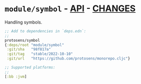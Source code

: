 # `module/symbol` - [API](doc/API.md)  - [CHANGES](doc/changelog.md)

Handling symbols.

```clojure
;; Add to dependencies in `deps.edn`:
;;
protosens/symbol
{:deps/root "module/symbol"
 :git/sha   "98f817a"
 :git/tag   "stable/2022-10-10"
 :git/url   "https://github.com/protosens/monorepo.cljc"}
```

```clojure
;; Supported platforms:
;;
[:bb :jvm]
```

